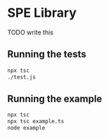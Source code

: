 # SPE Library

TODO write this

## Running the tests

```bash
npx tsc
./test.js
```

## Running the example

```bash
npx tsc
npx tsc example.ts
node example
```
